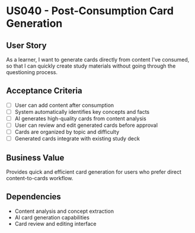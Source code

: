 # US040 - Post-Consumption Card Generation

## User Story

As a learner, I want to generate cards directly from content I've consumed, so that I can quickly create study materials without going through the questioning process.

## Acceptance Criteria

- [ ] User can add content after consumption
- [ ] System automatically identifies key concepts and facts
- [ ] AI generates high-quality cards from content analysis
- [ ] User can review and edit generated cards before approval
- [ ] Cards are organized by topic and difficulty
- [ ] Generated cards integrate with existing study deck

## Business Value

Provides quick and efficient card generation for users who prefer direct content-to-cards workflow.

## Dependencies

- Content analysis and concept extraction
- AI card generation capabilities
- Card review and editing interface
